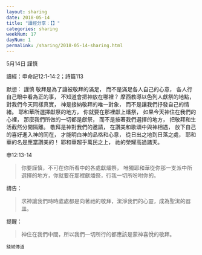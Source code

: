 ```yaml
---
layout: sharing
date: 2018-05-14
title: "讀經分享：【】"
categories: sharing
weekNum: 17
dayNum: 1
permalink: /sharing/2018-05-14-sharing.html
---
```

5月14日 謹慎

讀經：申命記12:1-14:2；詩篇113

默想： 謹慎
敬拜是為了讓被敬拜的滿足，
而不是滿足各人自己的心意，
各人行自己眼中看為正的事，
不知道會把神放在哪裡？
摩西教導以色列人獻祭的地點，
對我們今天同樣真實，
神是接納敬拜的唯一對象，
而不是讓我們抒發自己的情緒。
耶和華所選擇獻祭的地方，
你就要在那裡獻上燔祭，
如果今天神住在我們的心裡，
那麼我們所做的一切都是獻祭，
而不是按著我們選擇的地方，
把敬拜和生活截然分開隔離。
敬拜是神對我們的邀請，
在讚美和歌頌中與神相遇，
放下自己的喜好進入神的同在，
才能明白神的品格和心意，
從日出之地到日落之處，
耶和華的名是應當讚美的！
耶和華超乎萬民之上，
祂的榮耀高過諸天。

申12:13-14
>你要謹慎，不可在你所看中的各處獻燔祭， 唯獨耶和華從你那一支派中所選擇的地方，你就要在那裡獻燔祭，行我一切所吩咐你的。

禱告：
>求神讓我們時時處處都是向著祂的敬拜，潔淨我們的心靈，成為聖潔的器皿。

提醒：
>神住在我們中間，所以我們一切所行的都應該是蒙神喜悅的敬拜。

`錢斌傳道`
